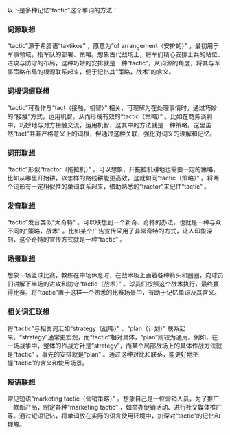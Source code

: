 以下是多种记忆“tactic”这个单词的方法：

### 词源联想
“tactic”源于希腊语“taktikos” ，原意为“of arrangement（安排的）” ，最初用于军事领域，指军队的部署、策略。想象古代战场上，将军们精心安排士兵的站位、进攻与防守的布局，这种巧妙的安排就是一种“tactic”，从词源的角度，将其与军事策略布局的根源联系起来，便于记忆其“策略，战术”的含义。

### 词根词缀联想
“tactic”可看作与“tact（接触，机智）” 相关，可理解为在处理事情时，通过巧妙的“接触”方式，运用机智，从而形成有效的“tactic（策略）” 。比如在商务谈判中，巧妙地与对方接触交流，运用机智，这其中的方法就是一种策略。这里虽然“tact”并非严格意义上的词根，但通过这种关联，强化对词义的理解和记忆。

### 词形联想
“tactic”形似“tractor（拖拉机）” 。可以想象，开拖拉机耕地也需要一定的策略，比如从哪里开始耕，以怎样的路线耕能更高效，这就如同“tactic（策略）” 。将两个词形有一定相似性的单词联系起来，借助熟悉的“tractor”来记住“tactic” 。

### 发音联想
“tactic”发音类似“太奇特” 。可以联想到一个新奇、奇特的办法，也就是一种与众不同的“策略，战术” 。比如某个广告宣传采用了非常奇特的方式，让人印象深刻，这个奇特的宣传方式就是一种“tactic” 。

### 场景联想
想象一场篮球比赛，教练在中场休息时，在战术板上画着各种箭头和圈圈，向球员们讲解下半场的进攻和防守“tactic（战术）” 。球员们按照这个战术执行，最终赢得比赛。将“tactic”置于这样一个熟悉的比赛场景中，有助于记忆单词及其含义。

### 相关词汇联想
将“tactic”与相关词汇如“strategy（战略）” 、“plan（计划）” 联系起来。“strategy”通常更宏观，而“tactic”相对具体，“plan”则较为通用。例如，在一场战争中，整体的作战方针是“strategy”，而某个局部战场上的具体作战方法就是“tactic” ，事先的安排就是“plan” 。通过这种对比和联系，能更好地把握“tactic”的含义和使用场景。

### 短语联想
常见短语“marketing tactic（营销策略）” 。想象自己是一位营销人员，为了推广一款新产品，制定各种“marketing tactic” ，如举办促销活动、进行社交媒体推广等。通过短语记忆，将单词放在实际的语言使用环境中，加深对“tactic”的记忆和理解。 